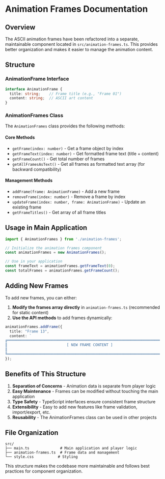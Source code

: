 # Animation Frames Documentation

## Overview

The ASCII animation frames have been refactored into a separate, maintainable component located in `src/animation-frames.ts`. This provides better organization and makes it easier to manage the animation content.

## Structure

### AnimationFrame Interface
```typescript
interface AnimationFrame {
  title: string;    // Frame title (e.g., "Frame 01")
  content: string;  // ASCII art content
}
```

### AnimationFrames Class

The `AnimationFrames` class provides the following methods:

#### Core Methods
- `getFrame(index: number)` - Get a frame object by index
- `getFrameText(index: number)` - Get formatted frame text (title + content)
- `getFrameCount()` - Get total number of frames
- `getAllFramesAsText()` - Get all frames as formatted text array (for backward compatibility)

#### Management Methods
- `addFrame(frame: AnimationFrame)` - Add a new frame
- `removeFrame(index: number)` - Remove a frame by index
- `updateFrame(index: number, frame: AnimationFrame)` - Update an existing frame
- `getFrameTitles()` - Get array of all frame titles

## Usage in Main Application

```typescript
import { AnimationFrames } from './animation-frames';

// Initialize the animation frames component
const animationFrames = new AnimationFrames();

// Use in your application
const frameText = animationFrames.getFrameText(0);
const totalFrames = animationFrames.getFrameCount();
```

## Adding New Frames

To add new frames, you can either:

1. **Modify the frames array directly** in `animation-frames.ts` (recommended for static content)
2. **Use the API methods** to add frames dynamically:

```typescript
animationFrames.addFrame({
  title: "Frame 13",
  content: `
╔══════════════════════════════════════════════════════════════════════════════╗
║                           [ NEW FRAME CONTENT ]                             ║
║                                                                              ║
╚══════════════════════════════════════════════════════════════════════════════╝`
});
```

## Benefits of This Structure

1. **Separation of Concerns** - Animation data is separate from player logic
2. **Easy Maintenance** - Frames can be modified without touching the main application
3. **Type Safety** - TypeScript interfaces ensure consistent frame structure
4. **Extensibility** - Easy to add new features like frame validation, import/export, etc.
5. **Reusability** - The AnimationFrames class can be used in other projects

## File Organization

```
src/
├── main.ts              # Main application and player logic
├── animation-frames.ts  # Frame data and management
└── style.css           # Styling
```

This structure makes the codebase more maintainable and follows best practices for component organization.
